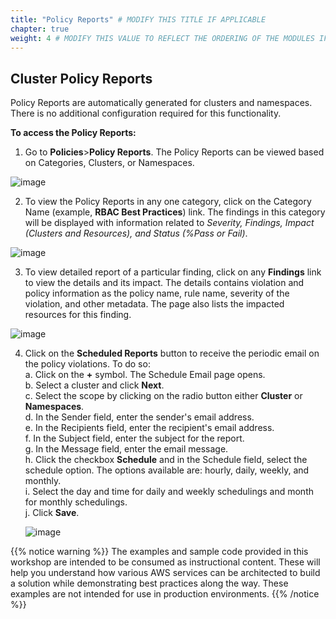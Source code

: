 ```yaml
---
title: "Policy Reports" # MODIFY THIS TITLE IF APPLICABLE
chapter: true
weight: 4 # MODIFY THIS VALUE TO REFLECT THE ORDERING OF THE MODULES IF APPLICABLE
---
```


## Cluster Policy Reports

Policy Reports are automatically generated for clusters and namespaces. There is no additional configuration required for this functionality.

**To access the Policy Reports:**
1. Go to **Policies**>**Policy Reports**. The Policy Reports can be viewed based on Categories, Clusters, or Namespaces.

![image](/images/policy_reports.png)

2. To view the Policy Reports in any one category, click on the Category Name (example, **RBAC Best Practices**) link. The findings in this category will be displayed with information related to *Severity, Findings, Impact (Clusters and Resources), and Status (%Pass or Fail)*.

![image](/images/rbac_best_practices.png)

3. To view detailed report of a particular finding, click on any **Findings** link to view the details and its impact. The details contains violation and policy information as the policy name, rule name, severity of the violation, and other metadata. The page also lists the impacted resources for this finding.

![image](/images/policy_findings.png)

4. Click on the **Scheduled Reports** button to receive the periodic email on the policy violations. To do so:<br>
   a. Click on the **+** symbol. The Schedule Email page opens.<br>
   b. Select a cluster and click **Next**.<br>
   c. Select the scope by clicking on the radio button either **Cluster** or **Namespaces**.<br>
   d. In the Sender field, enter the sender's email address.<br>
   e. In the Recipients field, enter the recipient's email address.<br>
   f. In the Subject field, enter the subject for the report.<br>
   g. In the Message field, enter the email message.<br>
   h. Click the checkbox **Schedule** and in the Schedule field, select the schedule option. The options available are: hourly, daily, weekly, and monthly.<br>
   i. Select the day and time for daily and weekly schedulings and month for monthly schedulings.<br>
   j. Click **Save**.

   ![image](/images/scheduled_policy_report.png)

{{% notice warning %}}
The examples and sample code provided in this workshop are intended to be consumed as instructional content. These will help you understand how various AWS services can be architected to build a solution while demonstrating best practices along the way. These examples are not intended for use in production environments.
{{% /notice %}}
